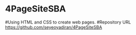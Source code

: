 # 4PageSiteSBA
#Using HTML and CSS to create web pages.
#Repository URL https://github.com/seyeoyadiran/4PageSiteSBA
